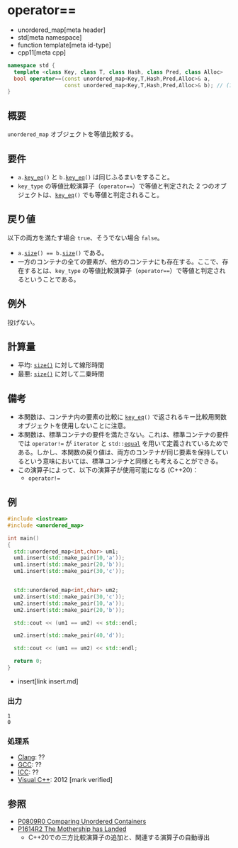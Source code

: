# operator==
* unordered_map[meta header]
* std[meta namespace]
* function template[meta id-type]
* cpp11[meta cpp]

```cpp
namespace std {
  template <class Key, class T, class Hash, class Pred, class Alloc>
  bool operator==(const unordered_map<Key,T,Hash,Pred,Alloc>& a,
                  const unordered_map<Key,T,Hash,Pred,Alloc>& b); // (1) C++11
}
```

## 概要
`unordered_map` オブジェクトを等値比較する。


## 要件
- `a.`[`key_eq`](key_eq.md)`()` と `b.`[`key_eq`](key_eq.md)`()` は同じふるまいをすること。
- `key_type` の等値比較演算子（`operator==`）で等値と判定された 2 つのオブジェクトは、[`key_eq`](key_eq.md)`()` でも等値と判定されること。


## 戻り値
以下の両方を満たす場合 `true`、そうでない場合 `false`。

- `a.`[`size`](size.md)`() == b.`[`size`](size.md)`()` である。
- 一方のコンテナの全ての要素が、他方のコンテナにも存在する。ここで、存在するとは、`key_type` の等値比較演算子（`operator==`）で等値と判定されるということである。


## 例外
投げない。


## 計算量
- 平均: [`size()`](size.md) に対して線形時間
- 最悪: [`size()`](size.md) に対して二乗時間


## 備考
- 本関数は、コンテナ内の要素の比較に [`key_eq`](key_eq.md)`()` で返されるキー比較用関数オブジェクトを使用しないことに注意。
- 本関数は、標準コンテナの要件を満たさない。これは、標準コンテナの要件では `operator!=` が `iterator` と `std::`[`equal`](/reference/algorithm/equal.md) を用いて定義されているためである。しかし、本関数の戻り値は、両方のコンテナが同じ要素を保持しているという意味においては、標準コンテナと同様とも考えることができる。
- この演算子によって、以下の演算子が使用可能になる (C++20)：
    - `operator!=`


## 例
```cpp example
#include <iostream>
#include <unordered_map>

int main()
{
  std::unordered_map<int,char> um1;
  um1.insert(std::make_pair(10,'a'));
  um1.insert(std::make_pair(20,'b'));
  um1.insert(std::make_pair(30,'c'));


  std::unordered_map<int,char> um2;
  um2.insert(std::make_pair(30,'c'));
  um2.insert(std::make_pair(10,'a'));
  um2.insert(std::make_pair(20,'b'));

  std::cout << (um1 == um2) << std::endl;

  um2.insert(std::make_pair(40,'d'));

  std::cout << (um1 == um2) << std::endl;

  return 0;
}
```
* insert[link insert.md]

### 出力
```
1
0
```

### 処理系
- [Clang](/implementation.md#clang): ??
- [GCC](/implementation.md#gcc): ??
- [ICC](/implementation.md#icc): ??
- [Visual C++](/implementation.md#visual_cpp): 2012 [mark verified]


## 参照
- [P0809R0 Comparing Unordered Containers](http://www.open-std.org/jtc1/sc22/wg21/docs/papers/2018/p0809r0.pdf)
- [P1614R2 The Mothership has Landed](https://www.open-std.org/jtc1/sc22/wg21/docs/papers/2019/p1614r2.html)
    - C++20での三方比較演算子の追加と、関連する演算子の自動導出

